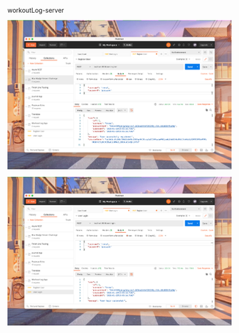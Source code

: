  workoutLog-server

![user create success screenshot](https://github.com/RoudyBob/workoutLog-server/raw/master/blob/registerSuccess.png)

![user login success screenshot](https://github.com/RoudyBob/workoutLog-server/raw/master/blob/loginSuccess.png)
